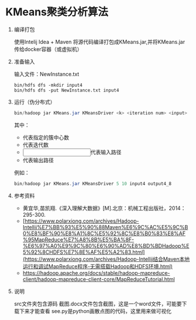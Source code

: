 # KMeans聚类分析算法

1. 编译打包

   使用Intelij Idea + Maven 将源代码编译打包成KMeans.jar,并将KMeans.jar传给docker容器（或虚拟机）

   

2. 准备输入

   输入文件：NewInstance.txt

   ```shell
   bin/hdfs dfs -mkdir input4
   bin/hdfs dfs -put NewInstance.txt input4
   ```

   

3. 运行（伪分布式）

   ```java
   bin/hadoop jar KMeans.jar KMeansDriver <k> <iteration num> <input> <output>
   ```

   其中：

   - <k>代表指定的簇中心数
   - <iteration num>代表迭代数
   - <input>代表输入路径
   - <output>代表输出路径

   例如：

   ```java
   bin/hadoop jar KMeans.jar KMeansDriver 5 10 input4 output4_8
   ```

   

4. 参考资料

   - 黄宜华,苗凯翔.《深入理解大数据》[M].北京：机械工程出版社，2014：295-300.
   -  [https://www.polarxiong.com/archives/Hadoop-Intellij%E7%BB%93%E5%90%88Maven%E6%9C%AC%E5%9C%B0%E8%BF%90%E8%A1%8C%E5%92%8C%E8%B0%83%E8%AF%95MapReduce%E7%A8%8B%E5%BA%8F-%E6%97%A0%E9%9C%80%E6%90%AD%E8%BD%BDHadoop%E5%92%8CHDFS%E7%8E%AF%E5%A2%83.html](https://www.polarxiong.com/archives/Hadoop-Intellij结合Maven本地运行和调试MapReduce程序-无需搭载Hadoop和HDFS环境.html) 
   -  https://hadoop.apache.org/docs/stable/hadoop-mapreduce-client/hadoop-mapreduce-client-core/MapReduceTutorial.html 


5. 说明

   src文件夹包含源码
   截图.docx文件包含截图，这是一个word文件，可能要下载下来才能查看
   see.py是python画散点图的代码，这里用来做可视化

   
